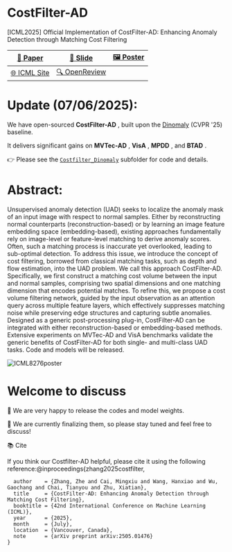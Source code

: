 # CostFilter-AD

[ICML2025] Official Implementation of CostFilter-AD: Enhancing Anomaly Detection through Matching Cost Filtering


| [📄 Paper](https://arxiv.org/abs/2505.01476)              | [📑 Slide](https://github.com/ZHE-SAPI/CostFilter-AD/blob/main/CostFilter-AD_slide_ICML2025.pdf)                                               | [🖼️ Poster](https://github.com/ZHE-SAPI/CostFilter-AD/blob/main/CostFilter-AD_poster_ICML2025.pdf) |
| ------------------------------------------------------ | ------------------------------------------------------------------------------------------------------------------------------------------- | ------------------------------------------------------------------------------------------------- |
| [🌐 ICML Site](https://icml.cc/virtual/2025/poster/46359) | [🔍 OpenReview](https://openreview.net/forum?id=6p2wsBeYSs&referrer=%5Bthe%20profile%20of%20Mingxiu%20Cai%5D(%2Fprofile%3Fid%3D~Mingxiu_Cai1)) |                                                                                                   |

# **Update (07/06/2025):**

We have open-sourced  **CostFilter-AD** , built upon the [Dinomaly](https://github.com/guojiajeremy/Dinomaly/tree/master) (CVPR '25) baseline.

It delivers significant gains on  **MVTec-AD** ,  **VisA** ,  **MPDD** , and  **BTAD** .

👉 Please see the [`Costfilter_Dinomaly`](https://github.com/ZHE-SAPI/CostFilter-AD/tree/main/Costfilter_Dinomaly) subfolder for code and details.


# **Abstract:**

Unsupervised anomaly detection (UAD) seeks to localize the anomaly mask of an input image with respect to normal samples. Either by reconstructing normal counterparts (reconstruction-based) or by learning an image feature embedding space (embedding-based), existing approaches fundamentally rely on image-level or feature-level matching to derive anomaly scores. Often, such a matching process is inaccurate yet overlooked, leading to sub-optimal detection. To address this issue, we introduce the concept of cost filtering, borrowed from classical matching tasks, such as depth and flow estimation, into the UAD problem. We call this approach CostFilter-AD.
Specifically, we first construct a matching cost volume between the input and normal samples, comprising two spatial dimensions and one matching dimension that encodes potential matches. To refine this, we propose a cost volume filtering network, guided by the input observation as an attention query across multiple feature layers, which effectively suppresses matching noise while preserving edge structures and capturing subtle anomalies.
Designed as a generic post-processing plug-in,
CostFilter-AD can be integrated with either reconstruction-based or embedding-based methods.
Extensive experiments on MVTec-AD and VisA benchmarks validate the generic benefits of CostFilter-AD for both single- and multi-class UAD tasks. Code and models will be released.


![ICML8276poster](https://github.com/user-attachments/assets/89ee19e0-f2d3-44ae-9e18-12fa78514414)


# Welcome to discuss

🚀 We are very happy to release the codes and model weights.

💬 We are currently finalizing them, so please stay tuned and feel free to discuss!


📚 Cite

If you think our Costfilter-AD helpful, please cite it using the following reference:@inproceedings{zhang2025costfilter,

```
  author    = {Zhang, Zhe and Cai, Mingxiu and Wang, Hanxiao and Wu, Gaochang and Chai, Tianyou and Zhu, Xiatian},
  title     = {CostFilter-AD: Enhancing Anomaly Detection through Matching Cost Filtering},
  booktitle = {42nd International Conference on Machine Learning (ICML)},
  year      = {2025},
  month     = {July},
  location  = {Vancouver, Canada},
  note      = {arXiv preprint arXiv:2505.01476}
}
```
